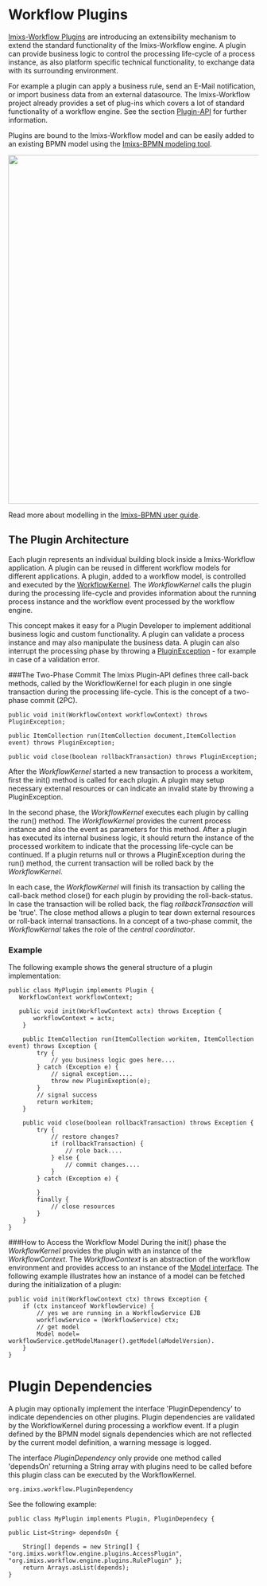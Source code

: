 # Workflow Plugins

[Imixs-Workflow Plugins](../engine/plugins/index.html) are introducing an extensibility mechanism to extend the standard functionality of the Imixs-Workflow engine. A plugin can provide business logic to control the processing life-cycle of a process instance, as also platform specific technical functionality, to exchange data with its surrounding environment. 

For example a plugin can apply a business rule, send an E-Mail notification, or import business data from an external datasource. The Imixs-Workflow project already provides a set of plug-ins which covers a lot of standard functionality of a workflow engine. See the section [Plugin-API](../engine/plugins/index.html) for further information. 

Plugins are bound to the Imixs-Workflow model and can be easily added to an existing BPMN model using the [Imixs-BPMN modeling tool](../modelling/index.html).

<img src="../images/modelling/bpmn_screen_32.png" style="width:700px"/>

Read more about modelling in the [Imixs-BPMN user guide](../modelling/index.html). 
 
## The Plugin Architecture
Each plugin represents an individual building block inside a Imixs-Workflow application. A plugin can be reused in different workflow models for different applications.
A plugin, added to a workflow model, is controlled and executed by the [WorkflowKernel](./workflowkernel.html). The _WorkflowKernel_ calls the plugin during the processing life-cycle and provides information about the running process instance and the workflow event processed by the workflow engine.

This concept makes it easy for a Plugin Developer to implement additional business logic and custom functionality. 
A plugin can validate a process instance and may also manipulate the business data. A plugin can also interrupt the processing phase by throwing a [PluginException](../engine/plugins/exception_handling.html) - for example in case of a validation error.
 
 
###The Two-Phase Commit
The Imixs Plugin-API defines three call-back methods, called by the WorkflowKernel for each plugin in one single transaction during the processing life-cycle. This is the concept of a two-phase commit (2PC).
 
 
    public void init(WorkflowContext workflowContext) throws PluginException;
    
    public ItemCollection run(ItemCollection document,ItemCollection event) throws PluginException;
    
    public void close(boolean rollbackTransaction) throws PluginException;
 
After the _WorkflowKernel_ started a new transaction to process a workitem, first the init() method is called for each plugin. A plugin may setup necessary external resources or can indicate an invalid state by throwing a PluginException. 

In the second phase, the _WorkflowKernel_ executes each plugin by calling the run() method. The _WorkflowKernel_ provides the current process instance and also the event as parameters for this method. After a plugin has executed its internal business logic, it should return the instance of the processed workitem to indicate that the processing life-cycle can be continued. 
If a plugin returns null or throws a PluginException during the run() method, the current transaction will be rolled back by the _WorkflowKernel_. 

In each case, the _WorkflowKernel_ will finish its transaction by calling the call-back method close() for each plugin by providing the roll-back-status. In case the transaction will be rolled back, the flag _rollbackTransaction_  will be 'true'. 
The close method allows a plugin to tear down external resources or roll-back internal transactions. In a concept of a two-phase commit, the _WorkflowKernal_ takes the role of the _central coordinator_.  
 
### Example
The following example shows the general structure of a plugin implementation:
 
    public class MyPlugin implements Plugin {
	   WorkflowContext workflowContext;

	   public void init(WorkflowContext actx) throws Exception {
	 	   workflowContext = actx;
    	}

		public ItemCollection run(ItemCollection workitem, ItemCollection event) throws Exception {
			try {
				// you business logic goes here....
			} catch (Exception e) {
				// signal exception....
				throw new PluginExeption(e);
			}
			// signal success 
			return workitem;
		}

		public void close(boolean rollbackTransaction) throws Exception {
			try {
				// restore changes?
				if (rollbackTransaction) {
					// role back....
				} else {
					// commit changes....
				}
			} catch (Exception e) {
				 
			}
			finally {
				// close resources 
			}
		}
    }
 

###How to Access the Workflow Model
During the init() phase the _WorkflowKernel_ provides the plugin with an instance of the _WorkflowContext_. The _WorkflowContext_ is an abstraction of the workflow environment and provides access to an instance of the [Model interface](./model). The following example illustrates how an instance of a model can be fetched during the initialization of a plugin:

    public void init(WorkflowContext ctx) throws Exception {
		if (ctx instanceof WorkflowService) {
			// yes we are running in a WorkflowService EJB
			workflowService = (WorkflowService) ctx;
			// get model
			Model model= workflowService.getModelManager().getModel(aModelVersion).
		}
    } 



# Plugin Dependencies

A plugin may optionally implement the interface 'PluginDependency' to indicate dependencies on other plugins. Plugin dependencies are validated by the WorkflowKernel during processing a workflow event. If a plugin defined by the BPMN model signals dependencies which are not reflected by the current model definition, a warning message is logged. 

The interface _PluginDependency_ only provide one method called 'dependsOn' returning a String array with plugins need to be called before this plugin class can be executed by the WorkflowKernel. 

	org.imixs.workflow.PluginDependency

See the following example:

	public class MyPlugin implements Plugin, PluginDependecy {
    
    public List<String> dependsOn {
    	
    	String[] depends = new String[] { "org.imixs.workflow.engine.plugins.AccessPlugin", "org.imixs.workflow.engine.plugins.RulePlugin" };
		return Arrays.asList(depends);
    } 
  